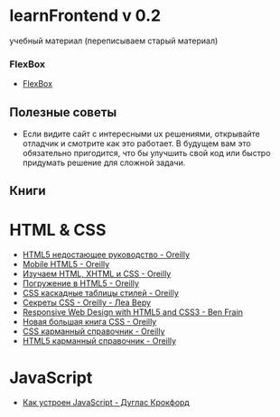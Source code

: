 # learnFrontend v 0.2
учебный материал (переписываем старый материал)

### FlexBox
- [FlexBox](lectures/flexBox/flexBox.md) 



## Полезные советы
- Если видите сайт с интересными ux решениями, открывайте отладчик и смотрите как это работает. В будущем вам это обязательно пригодится, что бы улучшить свой код или быстро придумать решение для сложной задачи.

## Книги
# HTML & CSS
- [HTML5 недостающее руководство - Oreilly](books/html_css/HTML5_Недостающее_руководство.pdf)
- [Mobile HTML5 - Oreilly](books/html_css/Mobile_HTML5_proglib.pdf)
- [Изучаем HTML, XHTML и CSS - Oreilly](books/html_css/Izuchaem_HTML_XHTML_CSS.pdf)
- [Погружение в HTML5 - Oreilly](books/html_css/Погружение_в_HTML5.pdf)
- [CSS каскадные таблицы стилей - Oreilly](books/html_css/CSS_каскадные_таблицы_стилей.pdf)
- [Секреты CSS - Oreilly - Леа Веру](books/html_css/CSS_Secrets_proglib_rus.pdf)
- [Responsive Web Design with HTML5 and CSS3 - Ben Frain](books/html_css/html5_css3.pdf)
- [Новая большая книга CSS - Oreilly](books/html_css/Makfarland_Novaya_bolshaya_kniga_CSS.pdf)
- [CSS карманный справочник - Oreilly](books/html_css/Meyer_E_CSS_Karmanny_spravochnik_2016.pdf)
- [HTML5 карманный справочник - Oreilly](books/html_css/html5_karmannyiy_spravochnik.pdf)  

# JavaScript
- [Как устроен JavaScript - Дуглас Крокфорд](books/javascript/Как_устроен_JavaScript.pdf)

